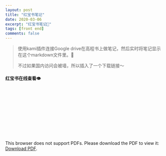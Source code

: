 ```yaml
---
layout: post
title: "红宝书笔记"
date: 2020-03-06
excerpt: "红宝书笔记📕"
tags: [front end]
comments: false
---
```




> 使用kami插件连接Google drive在高程书上做笔记，然后实时将笔记显示在这个markdown文件里。🤪
>
> 不过如果国内访问会被墙，所以插入了一个下载链接～



#### 红宝书在线查看👁

<object data="https://drive.google.com/uc?export=view&id=1MLyN6mFvYnxlvlBwqYFQI_ibHO9d7WS1" type="application/pdf" width="100%" height="300px">
    <embed src="https://drive.google.com/uc?export=view&id=1MLyN6mFvYnxlvlBwqYFQI_ibHO9d7WS1">
        <p>This browser does not support PDFs. Please download the PDF to view it: <a href="https://drive.google.com/uc?export=view&id=1MLyN6mFvYnxlvlBwqYFQI_ibHO9d7WS1">Download PDF</a>.</p>
</object>

